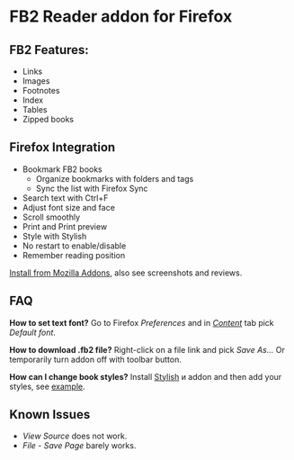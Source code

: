 FB2 Reader addon for Firefox
=============================

FB2 Features:
---------

* Links
* Images
* Footnotes
* Index
* Tables
* Zipped books

Firefox Integration
---------------

* Bookmark FB2 books
    * Organize bookmarks with folders and tags
    * Sync the list with Firefox Sync
* Search text with Ctrl+F
* Adjust font size and face
* Scroll smoothly
* Print and Print preview
* Style with Stylish
* No restart to enable/disable
* Remember reading position

<a href="https://addons.mozilla.org/firefox/addon/fb2-reader/">Install from Mozilla Addons</a>, also see screenshots and reviews.

FAQ
----

**How to set text font?**
Go to Firefox _Preferences_ and in <a href="http://support.mozilla.com/en-US/kb/Options%20window%20-%20Content%20panel">_Content_</a> tab pick _Default font_.

**How to download .fb2 file?**
Right-click on a file link and pick _Save As…_
Or temporarily turn addon off with toolbar button.

**How can I change book styles?**
Install [Stylish](https://addons.mozilla.org/firefox/addon/2108) и addon and then add your styles, see [example](http://userstyles.org/styles/24584).

Known Issues
-------------

* _View Source_ does not work.
* _File - Save Page_  barely works.
